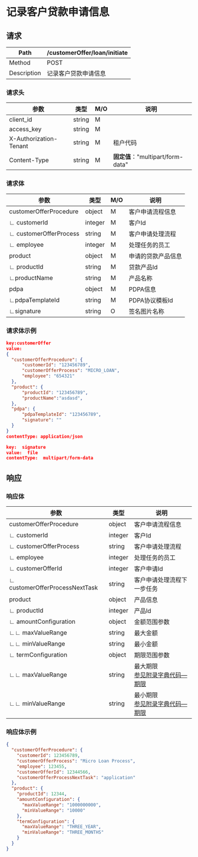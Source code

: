 # 记录客户贷款申请信息

## 请求

| Path        | /customerOffer/loan/initiate |
| ----------- | ---------------------------- |
| Method      | POST                         |
| Description | 记录客户贷款申请信息         |

### 请求头

| 参数                   | 类型   | M/O  | 说明                              |
| ---------------------- | ------ | ---- | --------------------------------- |
| client_id              | string | M    |                                   |
| access_key             | string | M    |                                   |
| X-Authorization-Tenant | string | M    | 租户代码                          |
| Content-Type           | string | M    | **固定值**："multipart/form-data" |

### 请求体

| 参数                   | 类型    | M/O  | 说明               |
| ---------------------- | ------- | ---- | ------------------ |
| customerOfferProcedure | object  | M    | 客户申请流程信息   |
| ∟ customerId           | integer | M    | 客户Id             |
| ∟ customerOfferProcess | string  | M    | 客户申请处理流程   |
| ∟ employee             | integer | M    | 处理任务的员工     |
| product                | object  | M    | 申请的贷款产品信息 |
| ∟ productId            | string  | M    | 贷款产品Id         |
| ∟productName           | string  | M    | 产品名称           |
| pdpa                   | object  | M    | PDPA信息           |
| ∟pdpaTemplateId        | string  | M    | PDPA协议模板Id     |
| ∟signature             | string  | O    | 签名图片名称       |

### 请求体示例

```json
key:customerOffer
value:
{
  "customerOfferProcedure": {
      "customerId": "123456789", 
      "customerOfferProcess": "MICRO_LOAN",
      "employee": "654321"
  },
  "product": {
      "productId": "123456789",
      "productName":"asdasd",
  },
  "pdpa": {
      "pdpaTemplateId": "123456789",
      "signature": ""
  }
}
contentType: application/json
```

```json
key:  signature
value:  file
contentType:  multipart/form-data
```



## 响应

### 响应体

| 参数                           | 类型    | 说明                                                         |
| ------------------------------ | ------- | ------------------------------------------------------------ |
| customerOfferProcedure         | object  | 客户申请流程信息                                             |
| ∟ customerId                   | integer | 客户Id                                                       |
| ∟ customerOfferProcess         | string  | 客户申请处理流程                                             |
| ∟ employee                     | integer | 处理任务的员工                                               |
| ∟ customerOfferId              | integer | 客户申请Id                                                   |
| ∟ customerOfferProcessNextTask | string  | 客户申请处理流程下一步任务                                   |
| product                        | object  | 产品信息                                                     |
| ∟ productId                    | integer | 产品Id                                                       |
| ∟ amountConfiguration          | object  | 金额范围参数                                                 |
| ∟∟ maxValueRange               | string  | 最大金额                                                     |
| ∟∟ minValueRange               | string  | 最小金额                                                     |
| ∟ termConfiguration            | object  | 期限范围参数                                                 |
| ∟∟ maxValueRange               | string  | 最大期限<br />[参见附录字典代码—期限](appendices/dictionary_code.md) |
| ∟∟ minValueRange               | string  | 最小期限<br />[参见附录字典代码—期限](appendices/dictionary_code.md) |

### 响应体示例

```json
{
  "customerOfferProcedure": {
    "customerId": 123456789,
    "customerOfferProcess": "Micro Loan Process",
    "employee": 123455,
    "customerOfferId": 12344566,
    "customerOfferProcessNextTask": "application"
  },
  "product": {
    "productId": 12344,
    "amountConfiguration": {
      "maxValueRange": "1000000000",
      "minValueRange": "10000"
    },
    "termConfiguration": {
      "maxValueRange": "THREE_YEAR",
      "minValueRange": "THREE_MONTHS"
    }
  }
}
```
